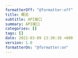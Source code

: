 ```yaml
---
formatterOff: "@formatter:off"
title: 概览
subtitle: API接口
summary: API接口
categories: []
tags: []
date: 2022-03-09 13:30:18 +800
version: 1.0
formatterOn: "@formatter:on"
---
```





